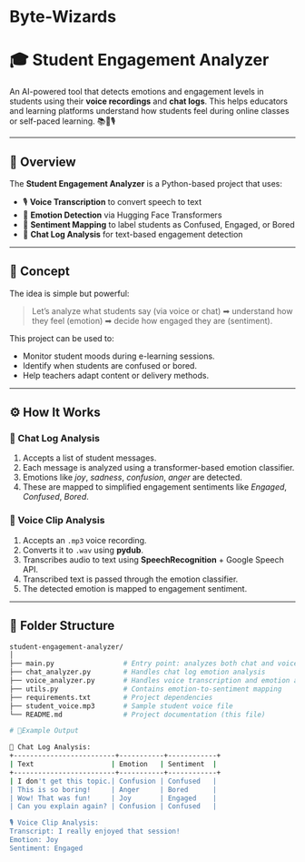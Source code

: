 # Byte-Wizards



# 🎓 Student Engagement Analyzer

An AI-powered tool that detects emotions and engagement levels in students using their **voice recordings** and **chat logs**. This helps educators and learning platforms understand how students feel during online classes or self-paced learning. 📚🧠🎙️

---

## 📌 Overview

The **Student Engagement Analyzer** is a Python-based project that uses:

- 🎙 **Voice Transcription** to convert speech to text  
- 🤖 **Emotion Detection** via Hugging Face Transformers  
- 🧠 **Sentiment Mapping** to label students as Confused, Engaged, or Bored  
- 🧾 **Chat Log Analysis** for text-based engagement detection  

---

## 🎯 Concept

The idea is simple but powerful:

> Let’s analyze what students say (via voice or chat) ➡ understand how they feel (emotion) ➡ decide how engaged they are (sentiment).

This project can be used to:
- Monitor student moods during e-learning sessions.
- Identify when students are confused or bored.
- Help teachers adapt content or delivery methods.

---

## ⚙️ How It Works

### 🔹 Chat Log Analysis
1. Accepts a list of student messages.
2. Each message is analyzed using a transformer-based emotion classifier.
3. Emotions like *joy*, *sadness*, *confusion*, *anger* are detected.
4. These are mapped to simplified engagement sentiments like *Engaged*, *Confused*, *Bored*.

### 🔹 Voice Clip Analysis
1. Accepts an `.mp3` voice recording.
2. Converts it to `.wav` using **pydub**.
3. Transcribes audio to text using **SpeechRecognition** + Google Speech API.
4. Transcribed text is passed through the emotion classifier.
5. The detected emotion is mapped to engagement sentiment.

---

## 🧱 Folder Structure

```bash
student-engagement-analyzer/
│
├── main.py                 # Entry point: analyzes both chat and voice
├── chat_analyzer.py        # Handles chat log emotion analysis
├── voice_analyzer.py       # Handles voice transcription and emotion analysis
├── utils.py                # Contains emotion-to-sentiment mapping
├── requirements.txt        # Project dependencies
├── student_voice.mp3       # Sample student voice file
└── README.md               # Project documentation (this file)

# 📂Example Output

🧾 Chat Log Analysis:
+-------------------------+-----------+------------+
| Text                   | Emotion   | Sentiment  |
+-------------------------+-----------+------------+
| I don't get this topic.| Confusion | Confused   |
| This is so boring!     | Anger     | Bored      |
| Wow! That was fun!     | Joy       | Engaged    |
| Can you explain again? | Confusion | Confused   |

🎙 Voice Clip Analysis:
Transcript: I really enjoyed that session!
Emotion: Joy
Sentiment: Engaged
